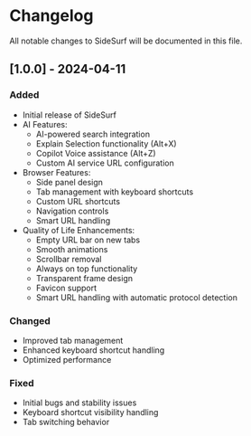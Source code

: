 # Changelog

All notable changes to SideSurf will be documented in this file.

## [1.0.0] - 2024-04-11

### Added
- Initial release of SideSurf
- AI Features:
  - AI-powered search integration
  - Explain Selection functionality (Alt+X)
  - Copilot Voice assistance (Alt+Z)
  - Custom AI service URL configuration
- Browser Features:
  - Side panel design
  - Tab management with keyboard shortcuts
  - Custom URL shortcuts
  - Navigation controls
  - Smart URL handling
- Quality of Life Enhancements:
  - Empty URL bar on new tabs
  - Smooth animations
  - Scrollbar removal
  - Always on top functionality
  - Transparent frame design
  - Favicon support
  - Smart URL handling with automatic protocol detection

### Changed
- Improved tab management
- Enhanced keyboard shortcut handling
- Optimized performance

### Fixed
- Initial bugs and stability issues
- Keyboard shortcut visibility handling
- Tab switching behavior 